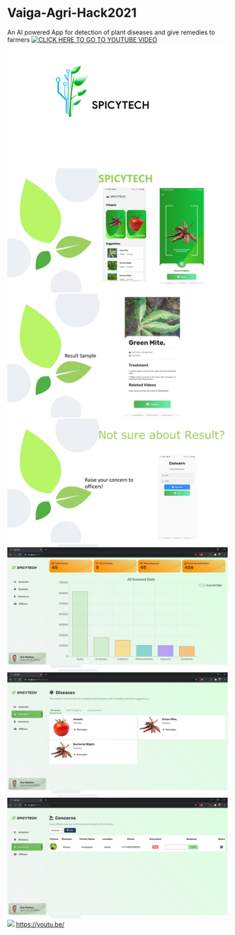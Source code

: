 # Vaiga-Agri-Hack2021
An AI powered App for detection of plant diseases and give remedies to farmers
[![CLICK HERE TO GO TO YOUTUBE VIDEO](https://img.youtube.com/vi/P6J6GEZh9_c/0.jpg)](https://www.youtube.com/watch?v=P6J6GEZh9_c)
![](0.png?raw=true "")
![](1.jpg?raw=true "")
![](2.jpg?raw=true "")
![](3.jpg?raw=true "")
![](4.png?raw=true "")
![](5.png?raw=true "")
![](6.png?raw=true "")
![](8.png?raw=true "")
https://youtu.be/

